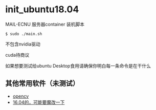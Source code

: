 # init\_ubuntu18.04


MAIL-ECNU 服务器container 装机脚本

```
$ sudo ./main.sh
```


不包含nvidia驱动

cuda待商议

如果想要测试给ubuntu Desktop食用请确保你明白每一条命令是在干什么

## 其他常用软件（未测试）

- [opencv](https://github.com/ygowill/linux)
- [16.04的，可能要魔改一下](https://blog.csdn.net/hanlin_tan/article/details/77540128)
